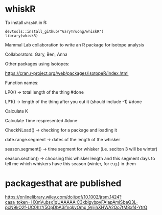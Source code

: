 # whiskR

To install `whiskR` in R:

```
devtools::install_github("GaryTruong/whiskR")
library(whiskR)
```


Mammal Lab collaboration to write an R package for isotope analysis

Collaborators: Gary, Ben, Anna 



Other packages using Isotopes:

https://cran.r-project.org/web/packages/IsotopeR/index.html




Function names:

LP0() -> total length of the thing #done


LP1() -> length of the thing after you cut it (should include -1) #done


Calculate K


Calculate Time respresented #done




CheckNLoad() -> checking for a package and loading it


date.range.segment -> dates of the length of the whisker


season.segment() -> time segment for whisker (i.e. seciton 3 will be winter)


season.section() -> choosing this whisker length and this segment days to tell me which whiskers have this season (winter, for e.g.) in them



# packagesthat are published

https://onlinelibrary.wiley.com/doi/pdf/10.1002/jrsm.1424?casa_token=HXmVubsx1qUAAAAA:C3xbIgvbpyFAIapAmiSbaQ3L-pcN9kO2f-UC0hzY5OpDbA3ifnqkvOmg_9rjjihXHWA2Qo7tM8xf4-YtrQ
